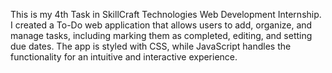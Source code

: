 This is my 4th Task in SkillCraft Technologies Web Development Internship.
I created a To-Do web application that allows users to add, organize, and manage tasks, including marking them as completed, editing, and setting due dates.
The app is styled with CSS, while JavaScript handles the functionality for an intuitive and interactive experience.
